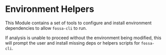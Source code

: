 # Environment Helpers

This Module contains a set of tools to configure and install environment dependencies to allow `fossa-cli` to run.

If analysis is unable to proceed without the environment being modified, this will prompt the user and install missing deps or helpers scripts for `fossa-cli`.
